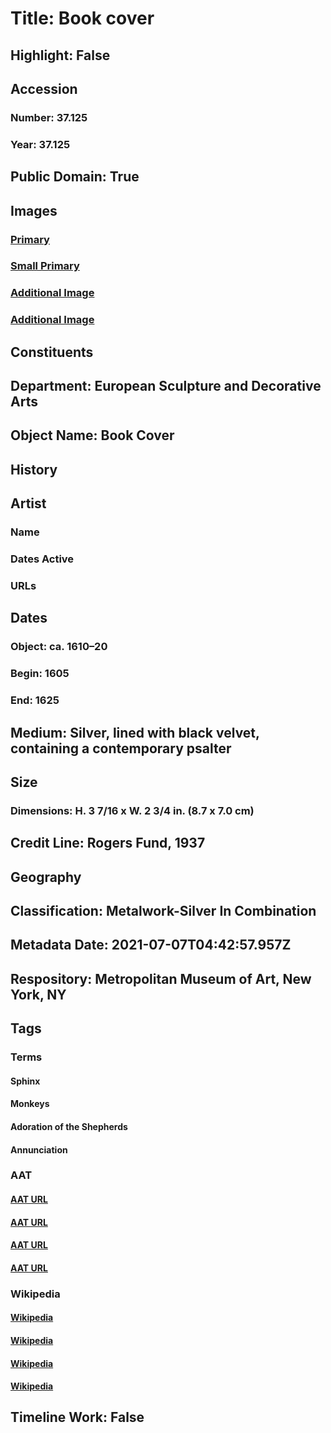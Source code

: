 # Title: Book cover
## Highlight: False
## Accession
### Number: 37.125
### Year: 37.125
## Public Domain: True
## Images
### [Primary](https://images.metmuseum.org/CRDImages/es/original/DP292816.jpg)
### [Small Primary](https://images.metmuseum.org/CRDImages/es/web-large/DP292816.jpg)
### [Additional Image](https://images.metmuseum.org/CRDImages/es/original/DP296425.jpg)
### [Additional Image](https://images.metmuseum.org/CRDImages/es/original/ES7898.jpg)
## Constituents
## Department: European Sculpture and Decorative Arts
## Object Name: Book Cover
## History
## Artist
### Name
### Dates Active
### URLs
## Dates
### Object: ca. 1610–20
### Begin: 1605
### End: 1625
## Medium: Silver, lined with black velvet, containing a contemporary psalter
## Size
### Dimensions: H. 3 7/16 x W. 2 3/4 in.  (8.7 x 7.0 cm)
## Credit Line: Rogers Fund, 1937
## Geography
## Classification: Metalwork-Silver In Combination
## Metadata Date: 2021-07-07T04:42:57.957Z
## Respository: Metropolitan Museum of Art, New York, NY
## Tags
### Terms
#### Sphinx
#### Monkeys
#### Adoration of the Shepherds
#### Annunciation
### AAT
#### [AAT URL](http://vocab.getty.edu/page/aat/300375739)
#### [AAT URL](http://vocab.getty.edu/page/aat/300250028)
#### [AAT URL](http://vocab.getty.edu/page/ia/901000229)
#### [AAT URL](http://vocab.getty.edu/page/aat/300412102)
### Wikipedia
#### [Wikipedia]()
#### [Wikipedia]()
#### [Wikipedia]()
#### [Wikipedia]()
## Timeline Work: False